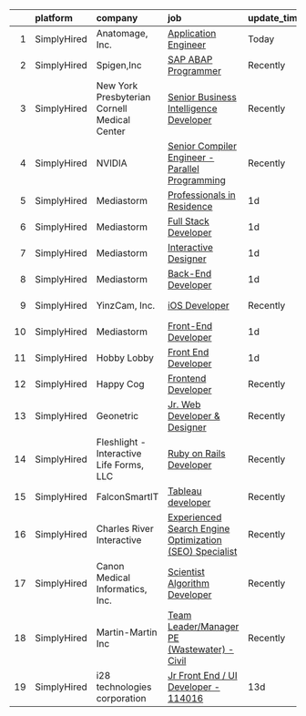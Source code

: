 

|    | platform    | company                                      | job                                                                                                                                                                       | update_time   | location          |
|---:|:------------|:---------------------------------------------|:--------------------------------------------------------------------------------------------------------------------------------------------------------------------------|:--------------|:------------------|
|  1 | SimplyHired | Anatomage, Inc.                              | [Application Engineer](https://www.simplyhired.com/job/zN7H3GNCvPChWSiX5umunGwhvtct0kEqi7P4g6Ig3fSKSB62mK8DrA?q=interactive+developer)                                    | Today         | Santa Clara, CA   |
|  2 | SimplyHired | Spigen,Inc                                   | [SAP ABAP Programmer](https://www.simplyhired.com/job/EeOILJaUHBwOmv-KwMZSRq6TouMXKZNT9I5WH-7XUseGrcqO0Qgaag?q=interactive+developer)                                     | Recently      | Irvine, CA        |
|  3 | SimplyHired | New York Presbyterian Cornell Medical Center | [Senior Business Intelligence Developer](https://www.simplyhired.com/job/0i05HN-icKrDM0026qhbCpMxSvz2QSXAB4kUlJ7vcCRnS1ANQmAOaA?q=interactive+developer)                  | Recently      | New York, NY      |
|  4 | SimplyHired | NVIDIA                                       | [Senior Compiler Engineer - Parallel Programming](https://www.simplyhired.com/job/nqz-WGtWutIDG5Le2KKZplN1vMyRamJYDyFsNvw-D5Kn042rkEHbVA?q=interactive+developer)         | Recently      | Santa Clara, CA   |
|  5 | SimplyHired | Mediastorm                                   | [Professionals in Residence](https://www.simplyhired.com/job/BKVx3bhcijA1A7EUWSqFN2uVC9P6aiGp75YXqnoxS8DDjlQyfknKaA?q=interactive+developer)                              | 1d            | Los Gatos, CA     |
|  6 | SimplyHired | Mediastorm                                   | [Full Stack Developer](https://www.simplyhired.com/job/Vm3L3oH_3-ZlNlGCUeqQC1ecD2G1pcm_Szmh63dDqZBZyptIjSv1Yw?q=interactive+developer)                                    | 1d            | Los Gatos, CA     |
|  7 | SimplyHired | Mediastorm                                   | [Interactive Designer](https://www.simplyhired.com/job/W-HBLVIngZbFZyvxEllgsapIGhgpD8gUwkWGKoG-nraEYCkIeV5STw?q=interactive+developer)                                    | 1d            | Los Gatos, CA     |
|  8 | SimplyHired | Mediastorm                                   | [Back-End Developer](https://www.simplyhired.com/job/qT1n0KK_wZXGiu6hpw11BTUU3oc4CcEF_t1Fjy9E9xO4kY2vgGlL4Q?q=interactive+developer)                                      | 1d            | Los Gatos, CA     |
|  9 | SimplyHired | YinzCam, Inc.                                | [iOS Developer](https://www.simplyhired.com/job/O7s3dealHuxhU0MGhoaMnfOJziqVEUTHKEJtlDWUSPF8S_dqWf-8-Q?q=interactive+developer)                                           | Recently      | Pittsburgh, PA    |
| 10 | SimplyHired | Mediastorm                                   | [Front-End Developer](https://www.simplyhired.com/job/ZCebIz8oJJ2uW9UzrTgfI993ZiKtDKf-3zPvJoCIKcT-KHqup77-2w?q=interactive+developer)                                     | 1d            | Los Gatos, CA     |
| 11 | SimplyHired | Hobby Lobby                                  | [Front End Developer](https://www.simplyhired.com/job/4qpZnWvQtkOrKjKONP8RAa2Hz477Bo2oHQ9JPYAm9UKf_wyN4VV-ug?q=interactive+developer)                                     | 1d            | Oklahoma City, OK |
| 12 | SimplyHired | Happy Cog                                    | [Frontend Developer](https://www.simplyhired.com/job/5oV0DWc8XZcVCbj1aWi8kg03a3VvchPETVwReJ1X099PYioEBgdXzQ?q=interactive+developer)                                      | Recently      | United States     |
| 13 | SimplyHired | Geonetric                                    | [Jr. Web Developer & Designer](https://www.simplyhired.com/job/dhDc24BcS6AyWf9gMzBN9kHjkzrQww2OPj1jDdwk2hWkV6LsWfqA5g?q=interactive+developer)                            | Recently      | Remote            |
| 14 | SimplyHired | Fleshlight - Interactive Life Forms, LLC     | [Ruby on Rails Developer](https://www.simplyhired.com/job/gPDESUELOP0fL5zlm_DT2thGAmIcRSTufJY10HGYaoWBtJ7UOe3rdw?q=interactive+developer)                                 | Recently      | Austin, TX        |
| 15 | SimplyHired | FalconSmartIT                                | [Tableau developer](https://www.simplyhired.com/job/7DMMuc2NUPkpiMma4wG-WYpaWUbSj8xR2xFnCesuE0ft1zWabgCC3Q?q=interactive+developer)                                       | Recently      | Dover, DE         |
| 16 | SimplyHired | Charles River Interactive                    | [Experienced Search Engine Optimization (SEO) Specialist](https://www.simplyhired.com/job/2P3IU5TZjibQyfY2M80rvV0vZpN6FS3gLWXNp-1ECa9hx2FpJRWJ6g?q=interactive+developer) | Recently      | Lowell, MA        |
| 17 | SimplyHired | Canon Medical Informatics, Inc.              | [Scientist Algorithm Developer](https://www.simplyhired.com/job/xeMyvvskHmQaeaJh2VgmXwaHMx2tq7HwAbGYZqrdg_2FWU-9CvYGEw?q=interactive+developer)                           | Recently      | Minnetonka, MN    |
| 18 | SimplyHired | Martin-Martin Inc                            | [Team Leader/Manager PE (Wastewater) - Civil](https://www.simplyhired.com/job/ekaskZnN6VLfXCfwe6Zd_NxEzGgD92gaKHll49kCGVTFf1KGwGKj-A?q=interactive+developer)             | Recently      | Remote            |
| 19 | SimplyHired | i28 technologies corporation                 | [Jr Front End / UI Developer - 114016](https://www.simplyhired.com/job/Hcb6gtEbVOES2F_LxS_zRBYefc5j7K0CW1z46VjvDMFciawUY5jUjQ?q=interactive+developer)                    | 13d           | Wellston, OH      |